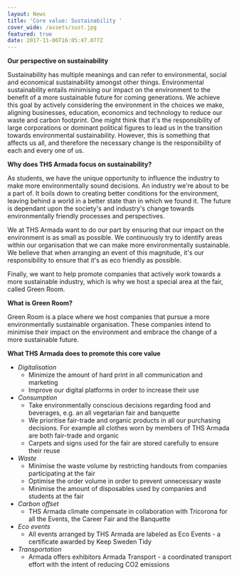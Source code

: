 ```yaml
---
layout: News
title: 'Core value: Sustainability '
cover_wide: /assets/sust.jpg
featured: true
date: 2017-11-06T16:05:47.077Z
---
```

**Our perspective on sustainability**

Sustainability has multiple meanings and can refer to environmental, social and economical sustainability amongst other things. Environmental sustainability entails minimising our impact on the environment to the benefit of a more sustainable future for coming generations. We achieve this goal by actively considering the environment in the choices we make, aligning businesses, education, economics and technology to reduce our waste and carbon footprint. One might think that it's the responsibility of large corporations or dominant political figures to lead us in the transition towards environmental sustainability. However, this is something that affects us all, and therefore the necessary change is the responsibility of each and every one of us.

**Why does THS Armada focus on sustainability?**

As students, we have the unique opportunity to influence the industry to make more environmentally sound decisions. An industry we're about to be a part of. It boils down to creating better conditions for the environment, leaving behind a world in a better state than in which we found it. The future is dependant upon the society's and industry's change towards environmentally friendly processes and perspectives. 

We at THS Armada want to do our part by ensuring that our impact on the environment is as small as possible. We continuously try to identify areas within our organisation that we can make more environmentally sustainable. We believe that when arranging an event of this magnitude, it's our responsibility to ensure that it's as eco friendly as possible.

Finally, we want to help promote companies that actively work towards a more sustainable industry, which is why we host a special area at the fair, called Green Room.

**What is Green Room?**

Green Room is a place where we host companies that pursue a more environmentally sustainable organisation. These companies intend to minimise their impact on the environment and embrace the change of a more sustainable future.

**What THS Armada does to promote this core value**

* _Digitalisation_
  * Minimize the amount of hard print in all communication and marketing
  * Improve our digital platforms in order to increase their use
* _Consumption_
  * Take environmentally conscious decisions regarding food and beverages, e.g. an all vegetarian fair and banquette
  * We prioritise fair-trade and organic products in all our purchasing decisions. For example all clothes worn by members of THS Armada are both fair-trade and organic
  * Carpets and signs used for the fair are stored carefully to ensure their reuse
* _Waste_
  * Minimise the waste volume by restricting handouts from companies participating at the fair
  * Optimise the order volume in order to prevent unnecessary waste
  * Minimise the amount of disposables used by companies and students at the fair
* _Carbon offset_
  * THS Armada climate compensate in collaboration with Tricorona for all the Events, the Career Fair and the Banquette
* _Eco events_
  * All events arranged by THS Armada are labeled as Eco Events - a certificate awarded by Keep Sweden Tidy
* _Transportation_
  * Armada offers exhibitors Armada Transport - a coordinated transport effort with the intent of reducing CO2 emissions
